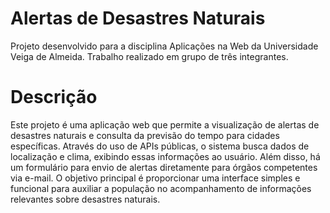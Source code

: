 # Alertas de Desastres Naturais
Projeto desenvolvido para a disciplina Aplicações na Web da Universidade Veiga de Almeida. Trabalho realizado em grupo de três integrantes.

# Descrição
Este projeto é uma aplicação web que permite a visualização de alertas de desastres naturais e consulta da previsão do tempo para cidades específicas. Através do uso de APIs públicas, o sistema busca dados de localização e clima, exibindo essas informações ao usuário. Além disso, há um formulário para envio de alertas diretamente para órgãos competentes via e-mail.
O objetivo principal é proporcionar uma interface simples e funcional para auxiliar a população no acompanhamento de informações relevantes sobre desastres naturais.
